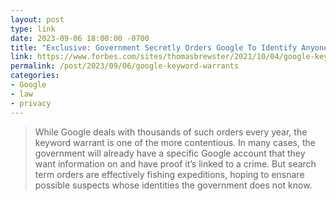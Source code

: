 ```yaml
---
layout: post
type: link
date: 2023-09-06 18:00:00 -0700
title: "Exclusive: Government Secretly Orders Google To Identify Anyone Who Searched A Sexual Assault Victim’s Name, Address Or Telephone Number"
link: https://www.forbes.com/sites/thomasbrewster/2021/10/04/google-keyword-warrants-give-us-government-data-on-search-users/
permalink: /post/2023/09/06/google-keyword-warrants
categories: 
- Google
- law
- privacy
---
```

<blockquote>While Google deals with thousands of such orders every year, the keyword warrant is one of the more contentious. In many cases, the government will already have a specific Google account that they want information on and have proof it’s linked to a crime. But search term orders are effectively fishing expeditions, hoping to ensnare possible suspects whose identities the government does not know.</blockquote>